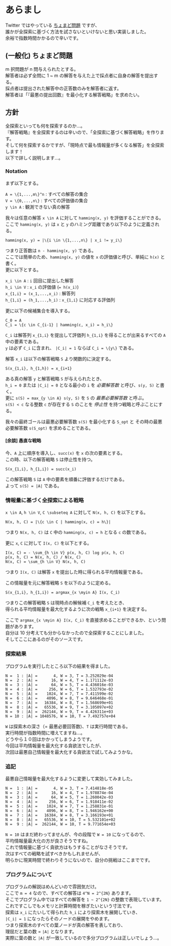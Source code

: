 # あらまし

Twitter ではやっている [ちょまど問題][chomado] ですが、  
誰かが全探索に基づく方法を試さないといけないと思い実装しました。  
余裕で指数時間かかるので辛いです。

[chomado]: http://togetter.com/li/682030 "何回で満点とれる？【ちょまど問題に挑む人々】 - Togetterまとめ"

## (一般化) ちょまど問題

m 択問題が n 問与えられたとする。  
解答者は必ず全問に 1 ~ m の解答を与えた上で採点者に自身の解答を提出する。  
採点者は提出された解答中の正答数のみを解答者に返す。  
解答者は「『最悪の提出回数』を最小化する解答戦略」を求めたい。  


## 方針

全探索といっても何を探索するのか…。  
『解答戦略』を全探索するのは辛いので、「全探索に基づく解答戦略」を作ります。  
そして何を探索するかですが、「現時点で最も情報量が多くなる解答」を全探索します！  
以下で詳しく説明します…。  

### Notation

まず以下とする。

`A = \{1,...,m\}^n` : すべての解答の集合  
`V = \{0,...,n\}`   : すべての評価値の集合  
`y \in A`           : 観測できない真の解答  

我々は任意の解答 `x \in A` に対して `hamming(x, y)` を評価することができる。  
ここで `hamming(x, y)` は `x` と `y` のハミング距離であり以下のように定義される。  

`hamming(x, y) = |\{i \in \{1,...,n\} | x_i != y_i\}`  

つまり正答数は `n - hamming(x, y)` である。  
ここでは簡単のため、`hamming(x, y)` の値を `x` の評価値と呼び、単純に `h(x)` と書く。  
更に以下とする。  

`x_i \in A` : `i` 回目に提出した解答  
`h_i \in V` : `x_i` の評価値 (`= h(x_i)`)  
`x_{1,i} = (x_1,...,x_i)` : 解答列  
`h_{1,i} = (h_1,...,h_i)` : `x_{1,i}` に対応する評価列  

更に以下の候補集合を導入する。  

`C_0 = A`  
`C_i = \{c \in C_{i-1} | hamming(c, x_i) = h_i\}`  

`C_i` は解答列 `x_{1,i}` を提出して評価列 `h_{1,i}` を得ることが出来るすべての `A` 中の要素である。  
`y` は必ず `C_i` に含まれ、 `|C_i| = 1` ならば `C_i = \{y\}` である。  

解答 `x_i` は以下の解答戦略 `S` より関数的に決定する。

`S(x_{1,i}, h_{1,h}) = x_{i+1}`

ある真の解答 `y` と解答戦略 `S` が与えられたとき、  
`h_i = 0` または `|C_i| = 0` となる最小の `i` を _必要解答数_ と呼び、`s(y, S)` と書く。  
更に `s(S) = max_{y \in A} s(y, S)` を `S` の _最悪必要解答数_ と呼ぶ。  
`s(S) < c` なる整数 `c` が存在する `S` のことを _停止性_ を持つ戦略と呼ぶことにする。

我々の最終ゴールは最悪必要解答数 `s(S)` を最小化する `S_opt` と
その時の最悪必要解答数 `s(S_opt)` を求めることである。



#### [余談] 愚直な戦略

今、`A` 上に順序を導入し、`succ(x)` を `x` の次の要素とする。  
この時、以下の解答戦略 `S` は停止性を持つ。  

`S(x_{1,i}, h_{1,i}) = succ(x_i)`  

この解答戦略 `S` は `A` 中の要素を順番に評価するだけである。  
よって `s(S) = |A|` である。  



### 情報量に基づく全探索による戦略

`x \in A`, `h \in V`, `C \subseteq A` に対して `N(x, h, C)` を以下とする。  

`N(x, h, C) = |\{c \in C | hamming(x, c) = h\}|`  

つまり `N(x, h, C)` は `C` 中の `hamming(x, c) = h` となる `c` の数である。  

更に `x`, `C` に対して `I(x, C)` を以下とする。  

`I(x, C) = - \sum_{h \in V} p(x, h, C) log p(x, h, C)`  
`p(x, h, C) = N(x, h, C) / N(x, C)`  
`N(x, C) = \sum_{h \in V} N(x, h, C)`  

つまり `I(x, C)` は解答 `x` を提出した時に得られる平均情報量である。  

この情報量を元に解答戦略 `S` を以下のように定める。

`S(x_{1,i}, h_{1,i}) = argmax_{x \myin A} I(x, C_i)`  

つまりこの解答戦略 `S` は現時点の解候補 `C_i` を考えたとき、  
得られる平均情報量を最大化するように次の戦略 `x_{i+1}` を決定する。  

ここで `argmax_{x \myin A} I(x, C_i)` を直接求めることができるか、という問題があります。  
自分は 10 分考えても分からなかったので全探索することにしました。  
そしてここにあるのがそのソースです。  


### 探索結果

プログラムを実行したところ以下の結果を得ました。

    N =  1 : |A| =       4, W = 3, T = 3.252029e-04
    N =  2 : |A| =      16, W = 4, T = 1.171112e-03
    N =  3 : |A| =      64, W = 5, T = 4.436016e-03
    N =  4 : |A| =     256, W = 6, T = 1.532793e-02
    N =  5 : |A| =    1024, W = 7, T = 7.411599e-02
    N =  6 : |A| =    4096, W = 8, T = 9.646468e-01
    N =  7 : |A| =   16384, W = 8, T = 1.568699e+01
    N =  8 : |A| =   65536, W = 9, T = 3.105097e+02
    N =  9 : |A| =  262144, W = 9, T = 4.426311e+03
    N = 10 : |A| = 1048576, W = 10, T = 7.492757e+04

`W` は探索木の深さ（= 最悪必要回答数)、`T` は実行時間である。  
実行時間が指数時間に増えてますね…。  
どうやら１０回はかかってしまうようです。  
今回は平均情報量を最大化する貪欲法でしたが、  
次回は最悪自己情報量を最大化する貪欲法で試してみようかな。

### 追記

最悪自己情報量を最大化するように変更して実効してみました。

    N =  1 : |A| =       4, W = 3, T = 7.414818e-05
    N =  2 : |A| =      16, W = 4, T = 1.978874e-04
    N =  3 : |A| =      64, W = 5, T = 1.260042e-03
    N =  4 : |A| =     256, W = 6, T = 1.918411e-02
    N =  5 : |A| =    1024, W = 7, T = 1.258831e-01
    N =  6 : |A| =    4096, W = 8, T = 1.946162e+00
    N =  7 : |A| =   16384, W = 8, T = 3.166193e+01
    N =  8 : |A| =   65536, W = 10, T = 5.532101e+02
    N =  9 : |A| =  262144, W = 10, T = 9.771654e+03

`N = 10` はまだ終わってませんが、今の段階で `W = 10` になってるので、  
平均情報量最大化の方が良さそうですね。  
これで情報量に基づく貪欲方はもうすることがなさそうです。  
次はすべての戦略を試すべきかもしれませんが、  
明らかに現実時間で終わりそうにないので、自分の挑戦はここまでです。


### プログラムについて

プログラムの解説はめんどいので雰囲気だけ。  
ここで `m = 4` なので、すべての解答は `4^N = 2^{2N}` あります。  
そこでプログラム中ではすべての解答を `1 ~ 2^{2N}` の整数で表現しています。  
これですこしでもメモリと計算時間を稼ぎたいという寸法です。  
探索は `x_i` にたいして得られた `h_i` により探索木を展開していき、  
`|C_i| = 1` になったらそのノードの展開をやめます。  
つまり探索木のすべての葉ノードが真の解答を表しており、  
理屈だと葉の数 = `|A|` となります。  
実際に葉の数と `|A|` が一致しているので多分プログラムは正しいでしょう…。
